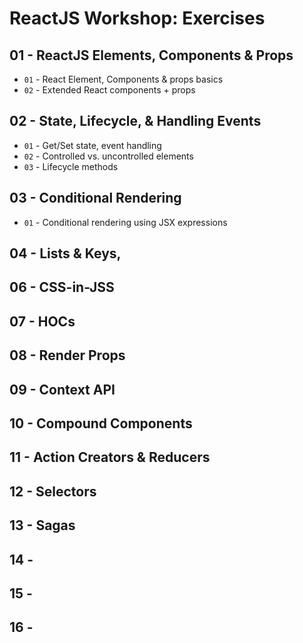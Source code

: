 # ReactJS Workshop: Exercises

## 01 - ReactJS Elements, Components & Props
- `01` - React Element, Components & props basics
- `02` - Extended React components + props

## 02 - State, Lifecycle, & Handling Events
- `01` - Get/Set state, event handling
- `02` - Controlled vs. uncontrolled elements
- `03` - Lifecycle methods

## 03 - Conditional Rendering
- `01` - Conditional rendering using JSX expressions

## 04 - Lists & Keys,
## 06 - CSS-in-JSS

## 07 - HOCs
## 08 - Render Props
## 09 - Context API
## 10 - Compound Components

## 11 - Action Creators & Reducers
## 12 - Selectors
## 13 - Sagas




## 14 -
## 15 -
## 16 -
